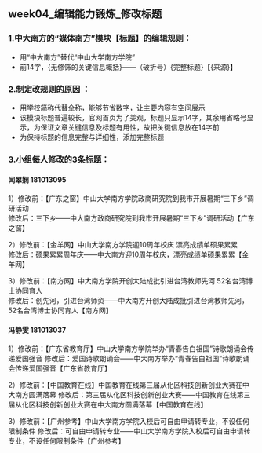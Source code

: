 ## week04_编辑能力锻炼_修改标题
### 1.中大南方的“媒体南方”模块【标题】的编辑规则：
* 用“中大南方”替代“中山大学南方学院”
* 前14字，{无修饰的关键信息概括}——（破折号）{完整标题}【{来源}】
### 2.制定改规则的原因 ：
* 用学校简称代替全称，能够节省数字，让主要内容有空间展示
* 该模块标题普遍较长，官网首页为了美观，标题只显示14字，其余用省略号显示，为保证文章关键信息及标题有用性，故把关键信息放在14字前
* 为保持标题的信息完整与详细性，添加完整标题
### 3.小组每人修改的3条标题：
#### 闻翠娴 181013095 
1）修改前：【广东之窗】中山大学南方学院政商研究院到我市开展暑期“三下乡”调研活动  
修改后：三下乡——中大南方政商研究院到我市开展暑期“三下乡”调研活动【广东之窗】  

2）修改前：【金羊网】中山大学南方学院迎10周年校庆 漂亮成绩单硕果累累  
修改后：硕果累累周年庆——中大南方迎10周年校庆，漂亮成绩单硕果累累【金羊网】  

3）修改前：【南方网】中大南方学院开创大陆成批引进台湾教师先河 52名台湾博士协同育人  
修改后：创先河，引进台湾师资——中大南方开创大陆成批引进台湾教师先河，52名台湾博士协同育人【南方网】  
#### 冯静雯 181013037
1）修改前：【广东省教育厅】中山大学南方学院举办“青春告白祖国”诗歌朗诵会传递爱国强音
修改后：爱国诗歌朗诵会——中大南方举办“青春告白祖国”诗歌朗诵会传递爱国强音【广东省教育厅】

2）修改前：【中国教育在线】中国教育在线第三届从化区科技创新创业大赛在中大南方圆满落幕
修改后：第三届从化区科技创新创业大赛——中国教育在线第三届从化区科技创新创业大赛在中大南方圆满落幕【中国教育在线】

3）修改前：【广州参考】中山大学南方学院入校后可自由申请转专业，不设任何限制条件
修改后：可自由申请转专业——中山大学南方学院入校后可自由申请转专业，不设任何限制条件【广州参考】